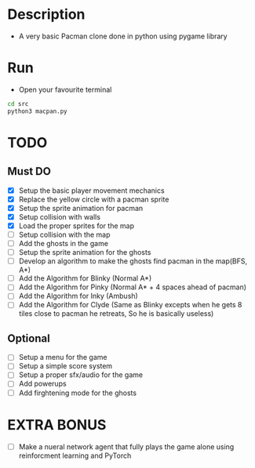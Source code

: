 # Description
- A very basic Pacman clone done in python using pygame library

# Run
- Open your favourite terminal

```bash
cd src
python3 macpan.py
```

# TODO
## Must DO
- [X] Setup the basic player movement mechanics
- [X] Replace the yellow circle with a pacman sprite
- [X] Setup the sprite animation for pacman
- [X] Setup collision with walls
- [X] Load the proper sprites for the map
- [ ] Setup collision with the map
- [ ] Add the ghosts in the game
- [ ] Setup the sprite animation for the ghosts
- [ ] Develop an algorithm to make the ghosts find pacman in the map(BFS, A*)
- [ ] Add the Algorithm for Blinky (Normal A*)
- [ ] Add the Algorithm for Pinky (Normal A* + 4 spaces ahead of pacman)
- [ ] Add the Algorithm for Inky (Ambush)
- [ ] Add the Algorithm for Clyde (Same as Blinky excepts when he gets 8 tiles close to pacman he retreats, So he is basically useless)

## Optional
- [ ] Setup a menu for the game
- [ ] Setup a simple score system
- [ ] Setup a proper sfx/audio for the game
- [ ] Add powerups
- [ ] Add firghtening mode for the ghosts

# EXTRA BONUS
- [ ] Make a nueral network agent that fully plays the game alone using reinforcment learning and PyTorch

